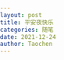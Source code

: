 ```yaml
---
layout: post
title: 平安夜快乐
categories: 随笔
date: 2021-12-24
author: Taochen
---
```


<html>
<head>
<meta charset="utf-8">
<style>
html, body
{
width: 100%;
height: 100%;
margin: 0;
padding: 0;
border: 0;
}
div
{
margin: 0;
padding: 0;
border: 0;
}
.nav
{
position: absolute;
top: 0;
left: 0;
width: 100%;
height: 27px;
background-color: white;
color: black;
text-align: center;
line-height: 25px;
}
a
{
color: black;
text-decoration: none;
border-bottom: 1px dashed black;
}
a:hover
{
border-bottom: 1px solid red;
}
.previous
{
float: left;
margin-left: 10px;
}
.next
{
float: right;
margin-right: 10px;
}
.green
{
color: green;
}
.red
{
color: red;
}
textarea
{
width: 100%;
height: 100%;
border: 0;
padding: 0;
margin: 0;
padding-bottom: 20px;
}
.block-outer
{
float: left;
width: 22%;
height: 100%;
padding: 5px;
border-left: 1px solid black;
margin: 30px 3px 3px 3px;
}
.block-inner
{
height: 68%;
}
.one
{
border: 0;
}
</style>
</head>
<body marginwidth="0" marginheight="0">
<canvas id="c" height="356" width="446">
<script>
var collapsed = true;
function toggle()
{
var fs = top.document.getElementsByTagName('frameset')[0];
var f = fs.getElementsByTagName('frame');
if (collapsed)
{
fs.rows = '250px,*';
fs.noResize = false;
f[0].noResize = false;
f[1].noResize = false;
}
else
{
fs.rows = '30px,*';
fs.noResize = true;
f[0].noResize = true;
f[1].noResize = true;
}
collapsed = !collapsed;
}
</script>
<script>
var b = document.body;
var c = document.getElementsByTagName('canvas')[0];
var a = c.getContext('2d');
document.body.clientWidth;
</script>
<script>
M=Math;
Q=M.random;J=[];
U=16;
T=M.sin;
E=M.sqrt;
for(O=k=0;x=z=j=i=k<200;)
with(M[k]=k?c.cloneNode(0):c)
{
width=height=k?32:W=446;
with(getContext('2d'))
if(k>10|!k)
for(
font='60px Impact',
V='rgba(';I=i*U,fillStyle=k?k==13?V+'205,205,215,.15)':
V+(147+I)+','+(k%2?128+I:0)+','+I+',.5)':'#cca',i<7;)
beginPath(fill(arc(U-i/3,24-i/2,k==13?4-(i++)/2:8-i++,0,M.PI*2,1)));
else for(;
x=T(i),
y=Q()*2-1,
D=x*x+y*y,
B=E(D-x/.9-1.5*y+1),
R=67*(B+1)*(L=k/9+.8)>>1,
i++<W;
)
if(D<1)
beginPath(strokeStyle=V+R+','+(R+B*L>>0)+',40,.1)'),
moveTo(U+x*8,U+y*8),
lineTo(U+x*U,U+y*U),
stroke();
for(
y=H=k+E(k++)*25,
R=Q()*W;
P=3,j<H;)
J[O++]=[
x+=T(R)*P+Q()*6-3,y+=Q()*U-8,
z+=T(R-11)*P+Q()*6-3,
j/H*20+((j+=U)>H&Q()>.8?Q(P=9)*4:0)>>1]
}
setInterval(function G(m,l)
{
A=T(D-11);
if(l)
return(
m[2]-l[2])*A+(l[0]-m[0])*T(D);
a.clearRect(0,0,W,W);
J.sort(G);
for(
i=0;
L=J[i++];
a.drawImage(M[L[3]+1],207+L[0]*A+L[2]*T(D)>>0,L[1]>>1))
{
if(i==2e3)
a.fillText
('Merry Christmas!',U,345);
if(!(i%7))
a.drawImage(M[13],
((157*(i*i)+T(D*5+i*i)*5)%W)>>0,
((113*i+(D*i)/60)%(290+i/99))>>0);
}
D+=.02
},1)
</script>
</body>
</html>
